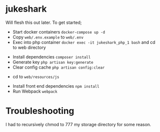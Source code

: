 # jukeshark

Will flesh this out later. To get started;

* Start docker containers `docker-compose up -d`
* Copy `web/.env.example` to `web/.env`
* Exec into php container `docker exec -it jukeshark_php_1 bash` and cd to web directory
 - Install dependencies `composer install`
 - Generate key `php artisan key:generate`
 - Clear config cache `php artisan config:clear`
* cd to `web/resources/js`
 - Install front end dependencies `npm install`
 - Run Webpack `webpack`

# Troubleshooting
I had to recursively chmod to 777 my storage directory for some reason.

